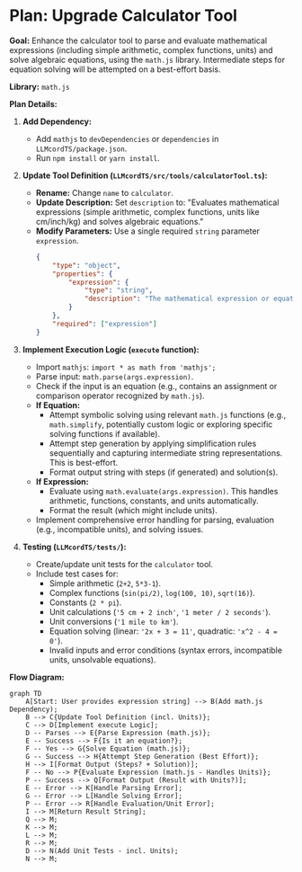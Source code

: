# Plan: Upgrade Calculator Tool

**Goal:** Enhance the calculator tool to parse and evaluate mathematical expressions (including simple arithmetic, complex functions, units) and solve algebraic equations, using the `math.js` library. Intermediate steps for equation solving will be attempted on a best-effort basis.

**Library:** `math.js`

**Plan Details:**

1.  **Add Dependency:**
    *   Add `mathjs` to `devDependencies` or `dependencies` in `LLMcordTS/package.json`.
    *   Run `npm install` or `yarn install`.

2.  **Update Tool Definition (`LLMcordTS/src/tools/calculatorTool.ts`):**
    *   **Rename:** Change `name` to `calculator`.
    *   **Update Description:** Set `description` to: "Evaluates mathematical expressions (simple arithmetic, complex functions, units like cm/inch/kg) and solves algebraic equations."
    *   **Modify Parameters:** Use a single required `string` parameter `expression`.
        ```json
        {
            "type": "object",
            "properties": {
                "expression": {
                    "type": "string",
                    "description": "The mathematical expression or equation (e.g., '2+2', 'sin(pi/4)', '5 cm + 2 inch', '2x+5=10')."
                }
            },
            "required": ["expression"]
        }
        ```

3.  **Implement Execution Logic (`execute` function):**
    *   Import `mathjs`: `import * as math from 'mathjs';`
    *   Parse input: `math.parse(args.expression)`.
    *   Check if the input is an equation (e.g., contains an assignment or comparison operator recognized by `math.js`).
    *   **If Equation:**
        *   Attempt symbolic solving using relevant `math.js` functions (e.g., `math.simplify`, potentially custom logic or exploring specific solving functions if available).
        *   Attempt step generation by applying simplification rules sequentially and capturing intermediate string representations. This is best-effort.
        *   Format output string with steps (if generated) and solution(s).
    *   **If Expression:**
        *   Evaluate using `math.evaluate(args.expression)`. This handles arithmetic, functions, constants, and units automatically.
        *   Format the result (which might include units).
    *   Implement comprehensive error handling for parsing, evaluation (e.g., incompatible units), and solving issues.

4.  **Testing (`LLMcordTS/tests/`):**
    *   Create/update unit tests for the `calculator` tool.
    *   Include test cases for:
        *   Simple arithmetic (`2+2`, `5*3-1`).
        *   Complex functions (`sin(pi/2)`, `log(100, 10)`, `sqrt(16)`).
        *   Constants (`2 * pi`).
        *   Unit calculations (`'5 cm + 2 inch'`, `'1 meter / 2 seconds'`).
        *   Unit conversions (`'1 mile to km'`).
        *   Equation solving (linear: `'2x + 3 = 11'`, quadratic: `'x^2 - 4 = 0'`).
        *   Invalid inputs and error conditions (syntax errors, incompatible units, unsolvable equations).

**Flow Diagram:**

```mermaid
graph TD
    A[Start: User provides expression string] --> B(Add math.js Dependency);
    B --> C{Update Tool Definition (incl. Units)};
    C --> D[Implement execute Logic];
    D -- Parses --> E{Parse Expression (math.js)};
    E -- Success --> F{Is it an equation?};
    F -- Yes --> G{Solve Equation (math.js)};
    G -- Success --> H{Attempt Step Generation (Best Effort)};
    H --> I[Format Output (Steps? + Solution)];
    F -- No --> P{Evaluate Expression (math.js - Handles Units)};
    P -- Success --> Q[Format Output (Result with Units?)];
    E -- Error --> K[Handle Parsing Error];
    G -- Error --> L[Handle Solving Error];
    P -- Error --> R[Handle Evaluation/Unit Error];
    I --> M[Return Result String];
    Q --> M;
    K --> M;
    L --> M;
    R --> M;
    D --> N(Add Unit Tests - incl. Units);
    N --> M;